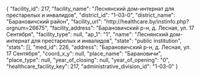 {
    "facility_id": 217,
    "facility_name": "Леснянский дом-интернат для престарелых и инвалидов",
    "district_id": "1-03-0",
    "district_name": "Барановичский район",
    "facility_url": "http:\/\/healthcare.by\/instinfo.php?orgnum=26675",
    "facility_address": "Барановичский р-н, д. Лесная,  ул. 17 Сентября",
    "facility_type": null,
    "ap_1": "1",
    "name": "Леснянский дом-интернат для престарелых и инвалидов",
    "state": "public institution",
    "stats": [],
    "med_id": 226,
    "address": "Барановичский р-н, д. Лесная,  ул. 17 Сентября",
    "coord_x_y": null,
    "place_name": "Барановичи",
    "place_type": null,
    "year_of_closing": null,
    "year_of_opening": "0",
    "healthcare_facility_key": 217,
    "administrative_division_id": "1-03-0"
}
